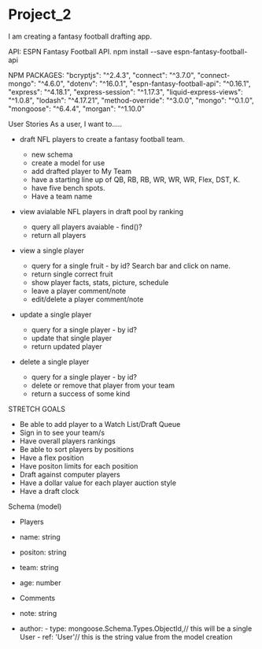 # Project_2
I am creating a fantasy football drafting app. 

API: ESPN Fantasy Football API.
npm install --save espn-fantasy-football-api

NPM PACKAGES:
    "bcryptjs": "^2.4.3",
    "connect": "^3.7.0",
    "connect-mongo": "^4.6.0",
    "dotenv": "^16.0.1",
    "espn-fantasy-football-api": "^0.16.1",
    "express": "^4.18.1",
    "express-session": "^1.17.3",
    "liquid-express-views": "^1.0.8",
    "lodash": "^4.17.21",
    "method-override": "^3.0.0",
    "mongo": "^0.1.0",
    "mongoose": "^6.4.4",
    "morgan": "^1.10.0"

User Stories
As a user, I want to.....
 - draft NFL players to create a fantasy football team.
    - new schema
    - create a model for use
    - add drafted player to My Team
    - have a starting line up of QB, RB, RB, WR, WR, WR, Flex, DST, K.
    - have five bench spots.
    - Have a team name

 - view avialable NFL players in draft pool by ranking
    - query all players avaiable - find()?
    - return all players

- view a single player
    - query for a single fruit - by id? Search bar and click on name.
    - return single correct fruit
    - show player facts, stats, picture, schedule
    - leave a player comment/note
    - edit/delete a player comment/note

- update a single player
    - query for a single player - by id?
    - update that single player
    - return updated player

- delete a single player
    - query for a single player - by id?
    - delete or remove that player from your team
    - return a success of some kind

STRETCH GOALS
- Be able to add player to a Watch List/Draft Queue
- Sign in to see your team/s
- Have overall players rankings
- Be able to sort players by positions
- Have a flex position
- Have positon limits for each position
- Draft against computer players
- Have a dollar value for each player auction style
- Have a draft clock


Schema (model)
- Players
 - name: string
 - positon: string
 - team: string
 - age: number

- Comments
 - note: string
 - author: 
        - type: mongoose.Schema.Types.ObjectId,// this will be a single User
        - ref: 'User'// this is the string value from the model creation